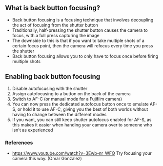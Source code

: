 ## What is back button focusing?

- Back button focusing is a focusing technique that involves decoupling the act of focusing from the shutter button
- Traditionally, half-pressing the shutter button causes the camera to focus, with a full press capturing the image
- The downside to this is that if you want to take multiple shots of a certain focus point, then the camera will refocus every time you press the shutter
- Back button focusing allows you to only have to focus once before firing multiple shots

## Enabling back button focusing

1) Disable autofocusing with the shutter
2) Assign autofocusing to a button on the back of the camera
3) Switch to AF-C (or manual mode for a Fujifilm camera)
4) You can now press the dedicated autofocus button once to emulate AF-S, or hold it to use AF-C, giving you the best of both worlds without having to change between the different modes
5) If you want, you can still keep shutter autofocus enabled for AF-S, as this makes it easier when handing your camera over to someone who isn't as experienced


### References

- https://www.youtube.com/watch?v=3Ewb-nr_WFQ Try focusing your camera this way. (Omar Gonzalez)